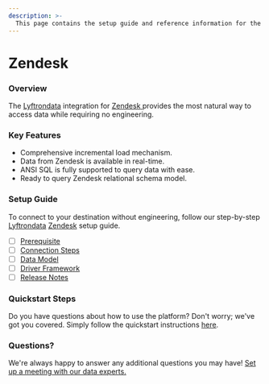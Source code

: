 ```yaml
---
description: >-
  This page contains the setup guide and reference information for the Zendesk source connector.
---
```


# Zendesk

### Overview

The [Lyftrondata](https://www.lyftrondata.com/) integration for [Zendesk](https://www.lyftrondata.com/integration/zendesk/)[ ](https://www.lyftrondata.com/integration/zendesk/)provides the most natural way to access data while requiring no engineering.

### Key Features

* Comprehensive incremental load mechanism.
* Data from Zendesk is available in real-time.&#x20;
* ANSI SQL is fully supported to query data with ease.
* Ready to query Zendesk relational schema model.

### Setup Guide

To connect to your destination without engineering, follow our step-by-step [Lyftrondata](https://www.lyftrondata.com/)  [Zendesk](https://www.lyftrondata.com/integration/zendesk/) setup guide.

* [ ] [Prerequisite](../../business-analytics/zendesk/prerequisite.md)
* [ ] [Connection Steps](../../business-analytics/zendesk/connection-steps.md)
* [ ] [Data Model](../../business-analytics/zendesk/data-model/)
* [ ] [Driver Framework](../../business-analytics/zendesk/driver-framework/)
* [ ] [Release Notes](../../business-analytics/zendesk/release-notes.md)

### Quickstart Steps

Do you have questions about how to use the platform? Don't worry; we've got you covered. Simply follow the quickstart instructions [here](../../../quickstart-steps.md).

### Questions? <a href="#questions" id="questions"></a>

We're always happy to answer any additional questions you may have! [Set up a meeting with our data experts.](https://www.lyftrondata.com/book-a-meeting/)

